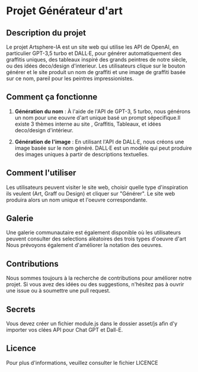 # Projet Générateur d'art


## Description du projet

Le projet Artsphere-IA est un site web qui utilise les API de OpenAI, en particulier GPT-3,5 turbo et DALL·E, pour générer automatiquement des graffitis uniques, des tableaux inspiré des grands peintres de notre siècle, ou des idées deco/design d'interieur. Les utilisateurs clique sur le bouton générer et le site produit un nom de graffiti et une image de graffiti basée sur ce nom, pareil pour les peintres impressionistes.

## Comment ça fonctionne

1. **Génération du nom** : À l'aide de l'API de GPT-3, 5 turbo, nous générons un nom pour une eouvre d'art unique basé  un prompt sépecifique.Il existe 3 thèmes interne au site , Graffitis, Tableaux, et idées deco/design d'intérieur.

2. **Génération de l'image** : En utilisant l'API de DALL·E, nous créons une image basée sur le nom généré. DALL·E est un modèle qui peut produire des images uniques à partir de descriptions textuelles.

## Comment l'utiliser

Les utilisateurs peuvent visiter le site web, choisir quelle type d'inspiration ils veulent (Art, Graff ou Design) et cliquer sur "Générer". Le site web produira alors un nom unique et l'oeuvre correspondante.

## Galerie

 Une galerie communautaire est également disponible où les utilisateurs peuvent consulter des selections alèatoires des trois types d'oeuvre d'art Nous prévoyons également d'améliorer la notation des oeuvres.

## Contributions

Nous sommes toujours à la recherche de contributions pour améliorer notre projet. Si vous avez des idées ou des suggestions, n'hésitez pas à ouvrir une issue ou à soumettre une pull request.


## Secrets

Vous devez créer un fichier module.js dans le dossier asset/js afin d'y importer vos clées API pour Chat GPT et Dall-E.
## Licence

Pour plus d'informations, veuillez consulter le fichier LICENCE
